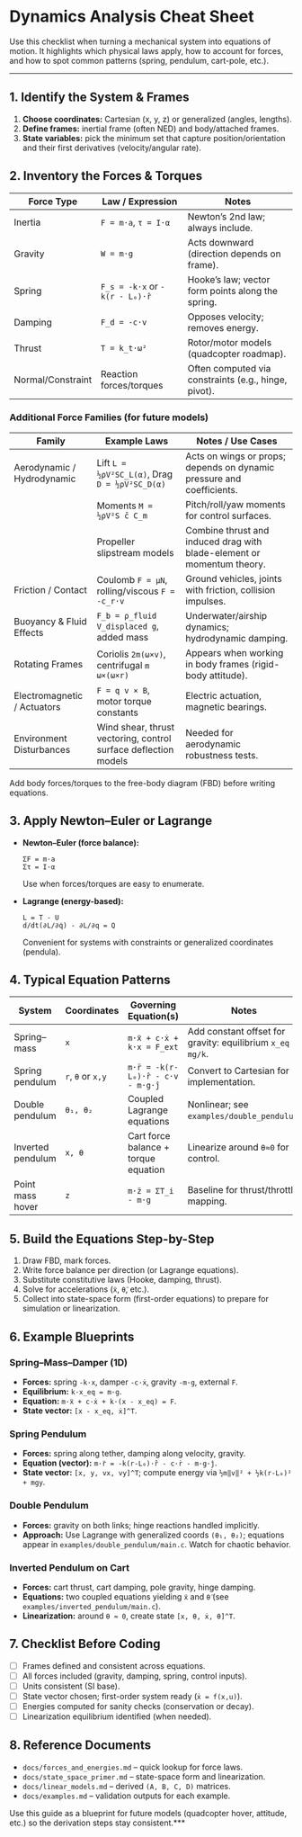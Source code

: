 # Dynamics Analysis Cheat Sheet

Use this checklist when turning a mechanical system into equations of motion.
It highlights which physical laws apply, how to account for forces, and how to
spot common patterns (spring, pendulum, cart-pole, etc.).

---

## 1. Identify the System & Frames
1. **Choose coordinates:** Cartesian (x, y, z) or generalized (angles, lengths).
2. **Define frames:** inertial frame (often NED) and body/attached frames.
3. **State variables:** pick the minimum set that capture position/orientation
   and their first derivatives (velocity/angular rate).

## 2. Inventory the Forces & Torques
| Force Type | Law / Expression | Notes |
| --- | --- | --- |
| Inertia | `F = m·a`, `τ = I·α` | Newton’s 2nd law; always include. |
| Gravity | `W = m·g` | Acts downward (direction depends on frame). |
| Spring | `F_s = -k·x` or `-k(r - L₀)·r̂` | Hooke’s law; vector form points along the spring. |
| Damping | `F_d = -c·v` | Opposes velocity; removes energy. |
| Thrust | `T = k_t·ω²` | Rotor/motor models (quadcopter roadmap). |
| Normal/Constraint | Reaction forces/torques | Often computed via constraints (e.g., hinge, pivot). |

### Additional Force Families (for future models)
| Family | Example Laws | Notes / Use Cases |
| --- | --- | --- |
| Aerodynamic / Hydrodynamic | Lift `L = ½ρV²SC_L(α)`, Drag `D = ½ρV²SC_D(α)` | Acts on wings or props; depends on dynamic pressure and coefficients. |
|  | Moments `M = ½ρV²S c̄ C_m` | Pitch/roll/yaw moments for control surfaces. |
|  | Propeller slipstream models | Combine thrust and induced drag with blade-element or momentum theory. |
| Friction / Contact | Coulomb `F = μN`, rolling/viscous `F = -c_r·v` | Ground vehicles, joints with friction, collision impulses. |
| Buoyancy & Fluid Effects | `F_b = ρ_fluid V_displaced g`, added mass | Underwater/airship dynamics; hydrodynamic damping. |
| Rotating Frames | Coriolis `2m(ω×v)`, centrifugal `m ω×(ω×r)` | Appears when working in body frames (rigid-body attitude). |
| Electromagnetic / Actuators | `F = q v × B`, motor torque constants | Electric actuation, magnetic bearings. |
| Environment Disturbances | Wind shear, thrust vectoring, control surface deflection models | Needed for aerodynamic robustness tests. |

Add body forces/torques to the free-body diagram (FBD) before writing equations.

## 3. Apply Newton–Euler or Lagrange
- **Newton–Euler (force balance):**
  ```
  ΣF = m·a
  Στ = I·α
  ```
  Use when forces/torques are easy to enumerate.

- **Lagrange (energy-based):**
  ```
  L = T - U
  d/dt(∂L/∂q̇) - ∂L/∂q = Q
  ```
  Convenient for systems with constraints or generalized coordinates (pendula).

## 4. Typical Equation Patterns
| System | Coordinates | Governing Equation(s) | Notes |
| --- | --- | --- | --- |
| Spring–mass | `x` | `m·ẍ + c·ẋ + k·x = F_ext` | Add constant offset for gravity: equilibrium `x_eq = mg/k`. |
| Spring pendulum | `r`, `θ` or `x,y` | `m·r̈ = -k(r-L₀)·r̂ - c·v - m·g·ĵ` | Convert to Cartesian for implementation. |
| Double pendulum | `θ₁, θ₂` | Coupled Lagrange equations | Nonlinear; see `examples/double_pendulum`. |
| Inverted pendulum | `x, θ` | Cart force balance + torque equation | Linearize around `θ≈0` for control. |
| Point mass hover | `z` | `m·z̈ = ΣT_i - m·g` | Baseline for thrust/throttle mapping. |

## 5. Build the Equations Step-by-Step
1. Draw FBD, mark forces.
2. Write force balance per direction (or Lagrange equations).
3. Substitute constitutive laws (Hooke, damping, thrust).
4. Solve for accelerations (`ẍ`, `θ̈`, etc.).
5. Collect into state-space form (first-order equations) to prepare for
   simulation or linearization.

## 6. Example Blueprints

### Spring–Mass–Damper (1D)
- **Forces:** spring `-k·x`, damper `-c·ẋ`, gravity `-m·g`, external `F`.
- **Equilibrium:** `k·x_eq = m·g`.
- **Equation:** `m·ẍ + c·ẋ + k·(x - x_eq) = F`.
- **State vector:** `[x - x_eq, ẋ]^T`.

### Spring Pendulum
- **Forces:** spring along tether, damping along velocity, gravity.
- **Equation (vector):** `m·r̈ = -k(r-L₀)·r̂ - c·ṙ - m·g·ĵ`.
- **State vector:** `[x, y, vx, vy]^T`; compute energy via `½m‖v‖² + ½k(r-L₀)² + mgy`.

### Double Pendulum
- **Forces:** gravity on both links; hinge reactions handled implicitly.
- **Approach:** Use Lagrange with generalized coords `(θ₁, θ₂)`; equations appear
  in `examples/double_pendulum/main.c`. Watch for chaotic behavior.

### Inverted Pendulum on Cart
- **Forces:** cart thrust, cart damping, pole gravity, hinge damping.
- **Equations:** two coupled equations yielding `ẍ` and `θ̈` (see
  `examples/inverted_pendulum/main.c`).
- **Linearization:** around `θ ≈ 0`, create state `[x, θ, ẋ, θ̇]^T`.

## 7. Checklist Before Coding
- [ ] Frames defined and consistent across equations.
- [ ] All forces included (gravity, damping, spring, control inputs).
- [ ] Units consistent (SI base).
- [ ] State vector chosen; first-order system ready (`ẋ = f(x,u)`).
- [ ] Energies computed for sanity checks (conservation or decay).
- [ ] Linearization equilibrium identified (when needed).

## 8. Reference Documents
- `docs/forces_and_energies.md` – quick lookup for force laws.
- `docs/state_space_primer.md` – state-space form and linearization.
- `docs/linear_models.md` – derived `(A, B, C, D)` matrices.
- `docs/examples.md` – validation outputs for each example.

Use this guide as a blueprint for future models (quadcopter hover, attitude,
etc.) so the derivation steps stay consistent.***
